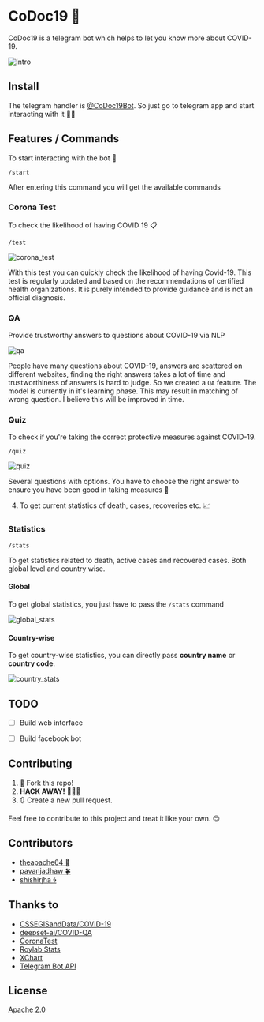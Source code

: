 # CoDoc19 :robot:

CoDoc19 is a telegram bot which helps to let you know more about COVID-19. 

![intro](screenshots/intro.jpg)

## Install

The telegram handler is [@CoDoc19Bot](https://t.me/CoDoc19Bot). So just go to telegram app and start interacting with it :man_technologist:

## Features / Commands

To start interacting with the bot :beginner:
```
/start
```
After entering this command you will get the available commands

### Corona Test

To check the likelihood of having COVID 19 :clipboard:

```
/test
```

![corona_test](screenshots/test.jpg)

With this test you can quickly check the likelihood of having Covid-19. This test is regularly updated and based on the recommendations of certified health organizations. It is purely intended to provide guidance and is not an official diagnosis.

### QA

Provide trustworthy answers to questions about COVID-19 via NLP

![qa](screenshots/qa.jpg)

People have many questions about COVID-19, answers are scattered on different websites,
finding the right answers takes a lot of time and trustworthiness of answers is hard to judge. So we created a `QA` feature.
The model is currently in it's learning phase. This may result in matching of wrong question. 
I believe this will be improved in time.


### Quiz

To check if you're taking the correct protective measures against COVID-19.

```
/quiz
```

![quiz](screenshots/quiz.jpg)

Several questions with options. You have to choose the right answer to ensure you have been good in taking measures :fist_left:

4. To get current statistics of death, cases, recoveries etc. :chart_with_upwards_trend:

### Statistics

```
/stats
```

To get statistics related to death, active cases and recovered cases. Both global level and country wise.

#### Global

To get global statistics, you just have to pass the `/stats` command

![global_stats](screenshots/stats.jpg)

#### Country-wise
To get country-wise statistics, you can directly pass **country name** or **country code**.

![country_stats](screenshots/stats_countries.jpg)


## TODO

- [ ] Build web interface 
- [ ] Build facebook bot


## Contributing

1. 🍴 Fork this repo!
2. **HACK AWAY!** 🔨🔨🔨
3. 🔃 Create a new pull request.

Feel free to contribute to this project and treat it like your own. 😊

## Contributors

- [theapache64 🚁](https://github.com/theapache64)
- [pavanjadhaw 🍀](https://github.com/pavanjadhaw)
- [shishirjha :cyclone:](https://github.com/shishirjha)

## Thanks to

- [CSSEGISandData/COVID-19](https://github.com/CSSEGISandData/COVID-19)
- [deepset-ai/COVID-QA](https://github.com/deepset-ai/COVID-QA)
- [CoronaTest](https://coronatest.live)
- [Roylab Stats](https://www.youtube.com/watch?v=qgylp3Td1Bw)
- [XChart](https://knowm.org/open-source/xchart/)
- [Telegram Bot API](https://core.telegram.org/bots/api)


## License

[Apache 2.0](https://github.com/teamxenox/codoc19/blob/master/LICENSE)
